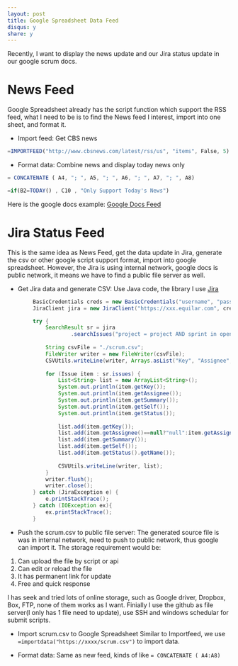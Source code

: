 ```yaml
---
layout: post
title: Google Spreadsheet Data Feed
disqus: y
share: y
---
```


Recently, I want to display the news update and our Jira status update in our google scrum docs.

News Feed
=========
Google Spreadsheet already has the script function which support the RSS feed, what I need to be is to find the News feed I interest, import into one sheet, and format it.

+ Import feed: Get CBS news
```javascript
=IMPORTFEED("http://www.cbsnews.com/latest/rss/us", "items", False, 5)
```

+ Format data: Combine news and display today news only
```javascript
= CONCATENATE ( A4, "; ", A5, "; ", A6, "; ", A7, "; ", A8)
```
```javascript
=if(B2=TODAY() , C10 , "Only Support Today's News") 
```

Here is the google docs example: [Google Docs Feed](https://docs.google.com/spreadsheets/d/1eLLajya485g7gG7GvBjqaPXtmTcqXEiRWX0jEp-27bg/edit?usp=sharing)

Jira Status Feed
================
This is the same idea as News Feed, get the data update in Jira, generate the csv or other google script support format, import into google spreadsheet. However, the Jira is using internal network, google docs is public network, it means we have to find a public file server as well.

+ Get Jira data and generate CSV:
Use Java code, the library I use [Jira](https://github.com/rcarz/jira-client)
```java
		BasicCredentials creds = new BasicCredentials("username", "password");
		JiraClient jira = new JiraClient("https://xxx.equilar.com", creds);

		try {
			SearchResult sr = jira
					.searchIssues("project = project AND sprint in openSprints() AND status changed during (-24h, now()) ORDER BY priority DESC, updated DESC");
			
			String csvFile = "./scrum.csv";
	        FileWriter writer = new FileWriter(csvFile);
	        CSVUtils.writeLine(writer, Arrays.asList("Key", "Assignee", "Summary", "Link", "Status"));
			
			for (Issue item : sr.issues) {
				List<String> list = new ArrayList<String>();
				System.out.println(item.getKey());
				System.out.println(item.getAssignee());
				System.out.println(item.getSummary());
				System.out.println(item.getSelf());
				System.out.println(item.getStatus());
				
				list.add(item.getKey());
				list.add(item.getAssignee()==null?"null":item.getAssignee().getName());
				list.add(item.getSummary());
				list.add(item.getSelf());
				list.add(item.getStatus().getName());
				
				CSVUtils.writeLine(writer, list);
			}
	        writer.flush();
	        writer.close();
		} catch (JiraException e) {
			e.printStackTrace();
		} catch (IOException ex){
			ex.printStackTrace();
		}
```

+ Push the scrum.csv to public file server:
The generated source file is was in internal network, need to push to public network, thus google can import it. The storage requirement would be:
1) Can upload the file by script or api
2) Can edit or reload the file
3) It has permanent link for update
4) Free and quick response

I has seek and tried lots of online storage, such as Google driver, Dropbox, Box, FTP, none of them works as I want. Finially I use the github as file server(I only has 1 file need to update), use SSH and windows schedular for submit scripts.

+ Import scrum.csv to Google Spreadsheet
Similar to Importfeed, we use `=importdata("https://xxxx/scrum.csv")` to import data. 

+ Format data:
Same as new feed, kinds of like `= CONCATENATE ( A4:A8)` 
